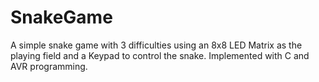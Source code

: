 SnakeGame
=========

A simple snake game with 3 difficulties using an 8x8 LED Matrix as the playing field and a Keypad to control the snake.
Implemented with C and AVR programming.
